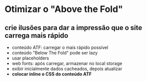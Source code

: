 # Otimizar o "Above the Fold"

## crie ilusões para dar a impressão que o site carrega mais rápido

- conteúdo ATF: carregar o mais rápido possível
- conteúdo "Below The Fold" pode ser lazy
- usar placeholders
- web fonts: após carregar, armazenar no local storage
- exibir inicialmente dados cacheados, depois atualizar
- **colocar inline o CSS do conteúdo ATF**
